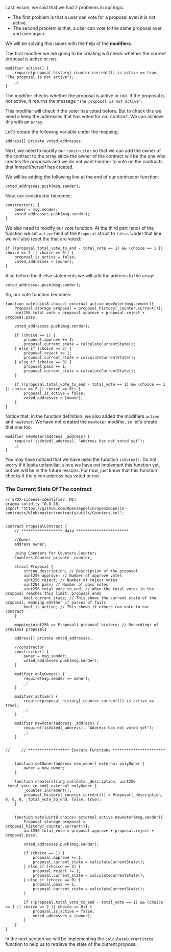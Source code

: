Last lesson, we said that we had 2 problems in our logic.
- The first problem is that a user can vote for a proposal even it is not active.
- The second problem is that, a user can vote to the same proposal over and over again.

We will be solving this issues with the help of the **modifiers**.

The first modifier we are going to be creating will check whether the current proposal is active or not.

```solidity
modifier active() {
    require(proposal_history[_counter.current()].is_active == true, "The proposal is not active");
    _;
}
```
The modifier checks whether the proposal is active or not. If the proposal is not active, it returns the message `"The proposal is not active"`.

This modifier will check if the voter has voted before. But to check this we need a keep the addresses that has voted for our contract. We can achieve this with an `array`.

Let's create the following variable under the mapping.

```solidity
address[] private voted_addresses;
```
Next, we need to modify our `constructor` so that we can add the owner of the contract to the array since the owner of the contract will be the one who creates the proposals and we do not want him/her to vote on the contracts that himself/herself has created.

We will be adding the following line at the end of our contructor function:

```solidity
voted_addresses.push(msg.sender);
```

Now, our constructor becomes:
```solidity
constructor() {
    owner = msg.sender;
    voted_addresses.push(msg.sender);
}
```

We also need to modify our vote function. At the third part (end) of the function we set `active` field of the `Proposal` struct to `false`. Under that line we will also reset the that are voted:

```solidity
if ((proposal.total_vote_to_end - total_vote == 1) && (choice == 1 || choice == 2 || choice == 0)) {
    proposal.is_active = false;
    voted_addresses = [owner];
}
```

Also before the if-else statements we will add the address to the array:

```solidity
voted_addresses.push(msg.sender);
```

So, our vote function becomes: 

```solidity
function vote(uint8 choice) external active newVoter(msg.sender){
    Proposal storage proposal = proposal_history[_counter.current()];
    uint256 total_vote = proposal.approve + proposal.reject + proposal.pass;

    voted_addresses.push(msg.sender);

    if (choice == 1) {
        proposal.approve += 1;
        proposal.current_state = calculateCurrentState();
    } else if (choice == 2) {
        proposal.reject += 1;
        proposal.current_state = calculateCurrentState();
    } else if (choice == 0) {
        proposal.pass += 1;
        proposal.current_state = calculateCurrentState();
    }

    if ((proposal.total_vote_to_end - total_vote == 1) && (choice == 1 || choice == 2 || choice == 0)) {
        proposal.is_active = false;
        voted_addresses = [owner];
    }
}
```

Notice that, in the function definition, we also added the modifiers `active` and `newVoter`. We have not created the `newVoter` modifier, so let's create that one too.

```solidity
modifier newVoter(address _address) {
    require(!isVoted(_address), "Address has not voted yet");
    _;
}
```

You may have noticed that we have used the function `isVoted()`. Do not worry if it looks unfamiliar, since we have not implement this function yet, but we will be in the future lessons. For now, just know that this function checks if the given address has voted or not. 

### The Current State Of The contract
```solidity
// SPDX-License-Identifier: MIT
pragma solidity ^0.8.18;
import "https://github.com/OpenZeppelin/openzeppelin-contracts/blob/master/contracts/utils/Counters.sol";


contract ProposalContract {
    // ****************** Data ***********************

    //Owner
    address owner;

    using Counters for Counters.Counter;
    Counters.Counter private _counter;

    struct Proposal {
        string description; // Description of the proposal
        uint256 approve; // Number of approve votes
        uint256 reject; // Number of reject votes
        uint256 pass; // Number of pass votes
        uint256 total_vote_to_end; // When the total votes in the proposal reaches this limit, proposal ends
        bool current_state; // This shows the current state of the proposal, meaning whether if passes of fails
        bool is_active; // This shows if others can vote to our contract
    }

    mapping(uint256 => Proposal) proposal_history; // Recordings of previous proposals

    address[] private voted_addresses; 

    //constructor
    constructor() {
        owner = msg.sender;
        voted_addresses.push(msg.sender);
    }

    modifier onlyOwner() {
        require(msg.sender == owner);
        _;
    }

    modifier active() {
        require(proposal_history[_counter.current()].is_active == true);
        _;
    }

    modifier newVoter(address _address) {
        require(!isVoted(_address), "Address has not voted yet");
        _;
    }


//     // ****************** Execute Functions ***********************


    function setOwner(address new_owner) external onlyOwner {
        owner = new_owner;
    }

    function create(string calldata _description, uint256 _total_vote_to_end) external onlyOwner {
        _counter.increment();
        proposal_history[_counter.current()] = Proposal(_description, 0, 0, 0, _total_vote_to_end, false, true);
    }
    

    function vote(uint8 choice) external active newVoter(msg.sender){
        Proposal storage proposal = proposal_history[_counter.current()];
        uint256 total_vote = proposal.approve + proposal.reject + proposal.pass;

        voted_addresses.push(msg.sender);

        if (choice == 1) {
            proposal.approve += 1;
            proposal.current_state = calculateCurrentState();
        } else if (choice == 2) {
            proposal.reject += 1;
            proposal.current_state = calculateCurrentState();
        } else if (choice == 0) {
            proposal.pass += 1;
            proposal.current_state = calculateCurrentState();
        }

        if ((proposal.total_vote_to_end - total_vote == 1) && (choice == 1 || choice == 2 || choice == 0)) {
            proposal.is_active = false;
            voted_addresses = [owner];
        }
    }
}
```

In the next section we will be implementing the `calculateCurrentState` function to help us to retrieve the state of the current proposal.
